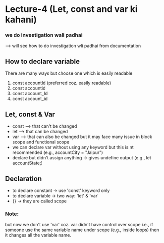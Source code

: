# Lecture-4 (Let, const and var ki kahani)

### we do investigation wali padhai
--> will see how to do investigation wli padhai from documentation

## How to declare variable
There are many ways but choose one which is easily readable
1. const accountId (preferred coz. easily readable)
2. const accountid
3. const account_Id
4. const account_id

## Let, const & Var
* const --> that can't be changed 
* let --> that can be changed
* var --> that can also be changed but it may face many issue in block scope and functional scope
* we can declare var without using any keyword but this is nt recommended (e.g., accountCity = "Jaipur")
* declare but didn't assign anything -> gives undefine output (e.g., let accountState;)

## Declaration
* to declare constant -> use 'const' keyword only
* to declare variable -> two way: 'let' & 'var'
* {} -> they are called scope

### Note:
but now we don't use 'var' coz. var didn't have control over scope i.e., if someone use the same variable name under scope (e.g., inside loops) then it changes all the variable name.